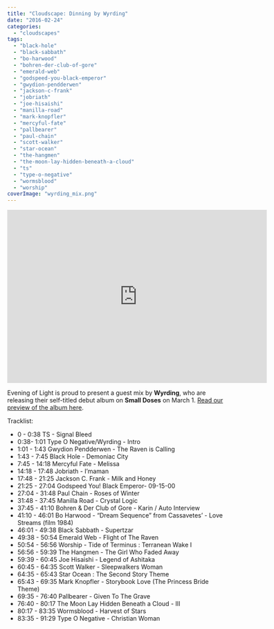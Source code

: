 ```yaml
---
title: "Cloudscape: Dinning by Wyrding"
date: "2016-02-24"
categories: 
  - "cloudscapes"
tags: 
  - "black-hole"
  - "black-sabbath"
  - "bo-harwood"
  - "bohren-der-club-of-gore"
  - "emerald-web"
  - "godspeed-you-black-emperor"
  - "gwydion-pendderwen"
  - "jackson-c-frank"
  - "jobriath"
  - "joe-hisaishi"
  - "manilla-road"
  - "mark-knopfler"
  - "mercyful-fate"
  - "pallbearer"
  - "paul-chain"
  - "scott-walker"
  - "star-ocean"
  - "the-hangmen"
  - "the-moon-lay-hidden-beneath-a-cloud"
  - "ts"
  - "type-o-negative"
  - "wormsblood"
  - "worship"
coverImage: "wyrding_mix.png"
---
```


<iframe src="https://www.mixcloud.com/widget/iframe/?feed=https%3A%2F%2Fwww.mixcloud.com%2Feveningoflight%2Fdinning-by-wyrding-a-conversation-piece%2F&amp;light=1" width="600" height="400" frameborder="0"></iframe>

Evening of Light is proud to present a guest mix by **Wyrding**, who are releasing their self-titled debut album on **Small Doses** on March 1. [Read our preview of the album here](http://www.eveningoflight.nl/2016/02/24/previewing-wyrding/).

Tracklist:

- 0 - 0:38 TS - Signal Bleed
- 0:38- 1:01 Type O Negative/Wyrding - Intro
- 1:01 - 1:43 Gwydion Pendderwen - The Raven is Calling
- 1:43 - 7:45 Black Hole - Demoniac City
- 7:45 - 14:18 Mercyful Fate - Melissa
- 14:18 - 17:48 Jobriath - I’maman
- 17:48 - 21:25 Jackson C. Frank - Milk and Honey
- 21:25 - 27:04 Godspeed You! Black Emperor- 09-15-00
- 27:04 - 31:48 Paul Chain - Roses of Winter
- 31:48 - 37:45 Manilla Road - Crystal Logic
- 37:45 - 41:10 Bohren & Der Club of Gore - Karin / Auto Interview
- 41:10 - 46:01 Bo Harwood - “Dream Sequence” from Cassavetes’ - Love Streams (film 1984)
- 46:01 - 49:38 Black Sabbath - Supertzar
- 49:38 - 50:54 Emerald Web - Flight of The Raven
- 50:54 - 56:56 Worship - Tide of Terminus : Terranean Wake I
- 56:56 - 59:39 The Hangmen - The Girl Who Faded Away
- 59:39 - 60:45 Joe Hisaishi - Legend of Ashitaka
- 60:45 - 64:35 Scott Walker - Sleepwalkers Woman
- 64:35 - 65:43 Star Ocean : The Second Story Theme
- 65:43 - 69:35 Mark Knopfler - Storybook Love (The Princess Bride Theme)
- 69:35 - 76:40 Pallbearer - Given To The Grave
- 76:40 - 80:17 The Moon Lay Hidden Beneath a Cloud - III
- 80:17 - 83:35 Wormsblood - Harvest of Stars
- 83:35 - 91:29 Type O Negative - Christian Woman
